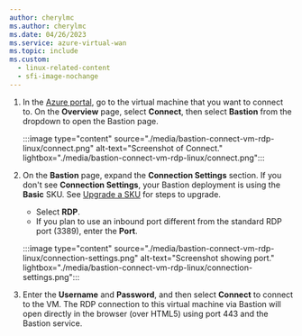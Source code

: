 ```yaml
---
author: cherylmc
ms.author: cherylmc
ms.date: 04/26/2023
ms.service: azure-virtual-wan
ms.topic: include
ms.custom:
  - linux-related-content
  - sfi-image-nochange
---
```


1. In the [Azure portal](https://portal.azure.com), go to the virtual machine that you want to connect to. On the **Overview** page, select **Connect**, then select **Bastion** from the dropdown to open the Bastion page.

   :::image type="content" source="./media/bastion-connect-vm-rdp-linux/connect.png" alt-text="Screenshot of Connect." lightbox="./media/bastion-connect-vm-rdp-linux/connect.png":::

1. On the **Bastion** page, expand the **Connection Settings** section.    If you don't see **Connection Settings**, your Bastion deployment is using the **Basic** SKU. See [Upgrade a SKU](../articles/bastion/upgrade-sku.md) for steps to upgrade.

   * Select **RDP**. 
   * If you plan to use an inbound port different from the standard RDP port (3389), enter the **Port**. 

    :::image type="content" source="./media/bastion-connect-vm-rdp-linux/connection-settings.png" alt-text="Screenshot showing port." lightbox="./media/bastion-connect-vm-rdp-linux/connection-settings.png":::

1. Enter the **Username** and **Password**, and then select **Connect** to connect to the VM. The RDP connection to this virtual machine via Bastion will open directly in the browser (over HTML5) using port 443 and the Bastion service.
